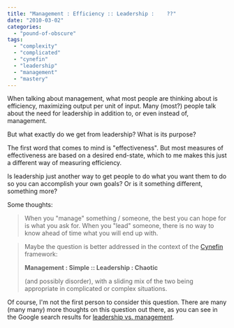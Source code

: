```yaml
---
title: "Management : Efficiency :: Leadership :    ??"
date: "2010-03-02"
categories: 
  - "pound-of-obscure"
tags: 
  - "complexity"
  - "complicated"
  - "cynefin"
  - "leadership"
  - "management"
  - "mastery"
---
```


When talking about management, what most people are thinking about is efficiency, maximizing output per unit of input. Many (most?) people talk about the need for leadership in addition to, or even instead of, management.

But what exactly do we get from leadership? What is its purpose?

The first word that comes to mind is "effectiveness". But most measures of effectiveness are based on a desired end-state, which to me makes this just a different way of measuring efficiency.

Is leadership just another way to get people to do what you want them to do so you can accomplish your own goals? Or is it something different, something more?

<break title="flight to phoenix">

</break>

Some thoughts:

> When you "manage" something / someone, the best you can hope for is what you ask for. When you "lead" someone, there is no way to know ahead of time what you will end up with.

> Maybe the question is better addressed in the context of the [Cynefin](http://blog.gbrettmiller.com/tag/cynefin/) framework:
> 
> **Management : Simple :: Leadership : Chaotic**
> 
> (and possibly disorder), with a sliding mix of the two being appropriate in complicated or complex situations.

Of course, I'm not the first person to consider this question. There are many (many many) more thoughts on this question out there, as you can see in the Google search results for [leadership vs. management](http://www.google.com/search?q=leadership+vs.+management).
